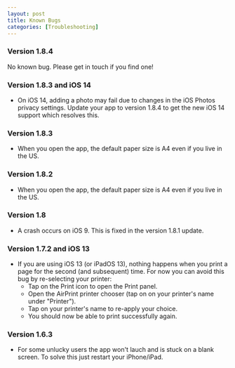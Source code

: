 ```yaml
---
layout: post
title: Known Bugs
categories: [Troubleshooting]
---
```

### Version 1.8.4

No known bug. Please get in touch if you find one!

### Version 1.8.3 and iOS 14

* On iOS 14, adding a photo may fail due to changes in the iOS Photos privacy settings. Update your app to version 1.8.4 to get the new iOS 14 support which resolves this.

### Version 1.8.3

* When you open the app, the default paper size is A4 even if you live in the US.

### Version 1.8.2

* When you open the app, the default paper size is A4 even if you live in the US.

### Version 1.8

* A crash occurs on iOS 9. This is fixed in the version 1.8.1 update.

### Version 1.7.2 and iOS 13

* If you are using iOS 13 (or iPadOS 13), nothing happens when you print a page for the second (and subsequent) time. For now you can avoid this bug by re-selecting your printer:
    * Tap on the Print icon to open the Print panel.
    * Open the AirPrint printer chooser (tap on on your printer's name under "Printer").
    * Tap on your printer's name to re-apply your choice.
    * You should now be able to print successfully again.

### Version 1.6.3

* For some unlucky users the app won't lauch and is stuck on a blank screen. To solve this just restart your iPhone/iPad.


